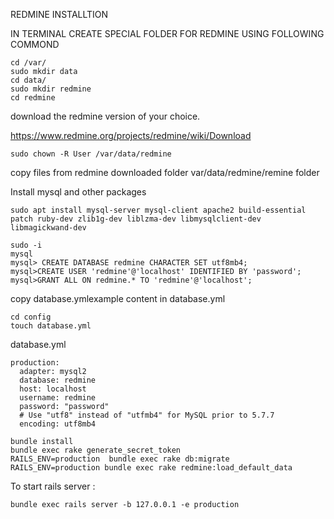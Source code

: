 REDMINE INSTALLTION

IN TERMINAL CREATE SPECIAL FOLDER FOR REDMINE USING FOLLOWING COMMOND
```
cd /var/
sudo mkdir data
cd data/
sudo mkdir redmine
cd redmine 
```
download the redmine version of your choice.

https://www.redmine.org/projects/redmine/wiki/Download

```
sudo chown -R User /var/data/redmine 
```
copy files from redmine downloaded folder var/data/redmine/remine folder

Install mysql and other packages
```
sudo apt install mysql-server mysql-client apache2 build-essential patch ruby-dev zlib1g-dev liblzma-dev libmysqlclient-dev libmagickwand-dev 
```

```
sudo -i
mysql
mysql> CREATE DATABASE redmine CHARACTER SET utf8mb4;
mysql>CREATE USER 'redmine'@'localhost' IDENTIFIED BY 'password';
mysql>GRANT ALL ON redmine.* TO 'redmine'@'localhost';
```

copy database.ymlexample content in database.yml
```
cd config 
touch database.yml
```
database.yml
```
production:
  adapter: mysql2
  database: redmine
  host: localhost
  username: redmine 
  password: "password"
  # Use "utf8" instead of "utfmb4" for MySQL prior to 5.7.7
  encoding: utf8mb4
```
```
bundle install
bundle exec rake generate_secret_token
RAILS_ENV=production  bundle exec rake db:migrate
RAILS_ENV=production bundle exec rake redmine:load_default_data
```
To start rails server :
```
bundle exec rails server -b 127.0.0.1 -e production
```
